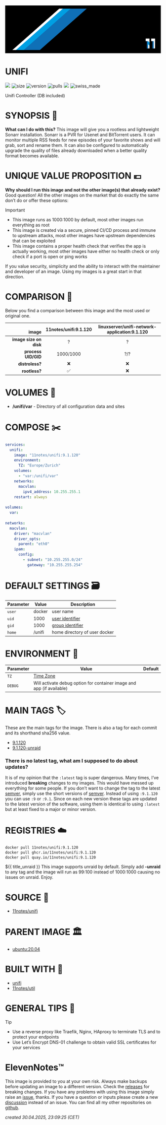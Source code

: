 ![banner](https://github.com/11notes/defaults/blob/main/static/img/banner.png?raw=true)

# UNIFI
[<img src="https://img.shields.io/badge/github-source-blue?logo=github&color=040308">](https://github.com/11notes/docker-UNIFI)![5px](https://github.com/11notes/defaults/blob/main/static/img/transparent5x2px.png?raw=true)![size](https://img.shields.io/docker/image-size/11notes/unifi/9.1.120?color=0eb305)![5px](https://github.com/11notes/defaults/blob/main/static/img/transparent5x2px.png?raw=true)![version](https://img.shields.io/docker/v/11notes/unifi/9.1.120?color=eb7a09)![5px](https://github.com/11notes/defaults/blob/main/static/img/transparent5x2px.png?raw=true)![pulls](https://img.shields.io/docker/pulls/11notes/unifi?color=2b75d6)![5px](https://github.com/11notes/defaults/blob/main/static/img/transparent5x2px.png?raw=true)[<img src="https://img.shields.io/github/issues/11notes/docker-UNIFI?color=7842f5">](https://github.com/11notes/docker-UNIFI/issues)![5px](https://github.com/11notes/defaults/blob/main/static/img/transparent5x2px.png?raw=true)![swiss_made](https://img.shields.io/badge/Swiss_Made-FFFFFF?labelColor=FF0000&logo=data:image/svg%2bxml;base64,PHN2ZyB2ZXJzaW9uPSIxIiB3aWR0aD0iNTEyIiBoZWlnaHQ9IjUxMiIgdmlld0JveD0iMCAwIDMyIDMyIiB4bWxucz0iaHR0cDovL3d3dy53My5vcmcvMjAwMC9zdmciPjxwYXRoIGQ9Im0wIDBoMzJ2MzJoLTMyeiIgZmlsbD0iI2YwMCIvPjxwYXRoIGQ9Im0xMyA2aDZ2N2g3djZoLTd2N2gtNnYtN2gtN3YtNmg3eiIgZmlsbD0iI2ZmZiIvPjwvc3ZnPg==)

Unifi Controller (DB included)

# SYNOPSIS 📖
**What can I do with this?** This image will give you a rootless and lightweight Sonarr installation. Sonarr is a PVR for Usenet and BitTorrent users. It can monitor multiple RSS feeds for new episodes of your favorite shows and will grab, sort and rename them. It can also be configured to automatically upgrade the quality of files already downloaded when a better quality format becomes available.

# UNIQUE VALUE PROPOSITION 💶
**Why should I run this image and not the other image(s) that already exist?** Good question! All the other images on the market that do exactly the same don’t do or offer these options:

> [!IMPORTANT]
>* This image runs as 1000:1000 by default, most other images run everything as root
>* This image is created via a secure, pinned CI/CD process and immune to upstream attacks, most other images have upstream dependencies that can be exploited
>* This image contains a proper health check that verifies the app is actually working, most other images have either no health check or only check if a port is open or ping works

If you value security, simplicity and the ability to interact with the maintainer and developer of an image. Using my images is a great start in that direction.

# COMPARISON 🏁
Below you find a comparison between this image and the most used or original one.

| ![128px](https://github.com/11notes/defaults/blob/main/static/img/transparent128x1px.png?raw=true)**image** | 11notes/unifi:9.1.120 | linuxserver/unifi-network-application:9.1.120 |
| ---: | :---: | :---: |
| **image size on disk** | ? | ? |
| **process UID/GID** | 1000/1000 | ?/? |
| **distroless?** | ❌ | ❌ |
| **rootless?** | ✅ | ❌ |


# VOLUMES 📁
* **/unifi/var** - Directory of all configuration data and sites

# COMPOSE ✂️
```yaml
services:
  unifi:
    image: "11notes/unifi:9.1.120"
    environment:
      TZ: "Europe/Zurich"
    volumes:
      - "var:/unifi/var"
    networks:
      macvlan:
        ipv4_address: 10.255.255.1
    restart: always

volumes:
  var:
  
networks:
  macvlan:
    driver: "macvlan"
    driver_opts:
      parent: "eth0"
    ipam:
      config:
        - subnet: "10.255.255.0/24"
          gateway: "10.255.255.254"
```

# DEFAULT SETTINGS 🗃️
| Parameter | Value | Description |
| --- | --- | --- |
| `user` | docker | user name |
| `uid` | 1000 | [user identifier](https://en.wikipedia.org/wiki/User_identifier) |
| `gid` | 1000 | [group identifier](https://en.wikipedia.org/wiki/Group_identifier) |
| `home` | /unifi | home directory of user docker |

# ENVIRONMENT 📝
| Parameter | Value | Default |
| --- | --- | --- |
| `TZ` | [Time Zone](https://en.wikipedia.org/wiki/List_of_tz_database_time_zones) | |
| `DEBUG` | Will activate debug option for container image and app (if available) | |

# MAIN TAGS 🏷️
These are the main tags for the image. There is also a tag for each commit and its shorthand sha256 value.

* [9.1.120](https://hub.docker.com/r/11notes/unifi/tags?name=9.1.120)
* [9.1.120-unraid](https://hub.docker.com/r/11notes/unifi/tags?name=9.1.120-unraid)

### There is no latest tag, what am I supposed to do about updates?
It is of my opinion that the ```:latest``` tag is super dangerous. Many times, I’ve introduced **breaking** changes to my images. This would have messed up everything for some people. If you don’t want to change the tag to the latest [semver](https://semver.org/), simply use the short versions of [semver](https://semver.org/). Instead of using ```:9.1.120``` you can use ```:9``` or ```:9.1```. Since on each new version these tags are updated to the latest version of the software, using them is identical to using ```:latest``` but at least fixed to a major or minor version.

# REGISTRIES ☁️
```
docker pull 11notes/unifi:9.1.120
docker pull ghcr.io/11notes/unifi:9.1.120
docker pull quay.io/11notes/unifi:9.1.120
```

${{ title_unraid }}
This image supports unraid by default. Simply add **-unraid** to any tag and the image will run as 99:100 instead of 1000:1000 causing no issues on unraid. Enjoy.

# SOURCE 💾
* [11notes/unifi](https://github.com/11notes/docker-UNIFI)

# PARENT IMAGE 🏛️
* [ubuntu:20.04](https://hub.docker.com/_/ubuntu)

# BUILT WITH 🧰
* [unifi](https://community.ui.com/releases/r/network/9.1.120)
* [11notes/util](https://github.com/11notes/docker-util)

# GENERAL TIPS 📌
> [!TIP]
>* Use a reverse proxy like Traefik, Nginx, HAproxy to terminate TLS and to protect your endpoints
>* Use Let’s Encrypt DNS-01 challenge to obtain valid SSL certificates for your services

# ElevenNotes™️
This image is provided to you at your own risk. Always make backups before updating an image to a different version. Check the [releases](https://github.com/11notes/docker-unifi/releases) for breaking changes. If you have any problems with using this image simply raise an [issue](https://github.com/11notes/docker-unifi/issues), thanks. If you have a question or inputs please create a new [discussion](https://github.com/11notes/docker-unifi/discussions) instead of an issue. You can find all my other repositories on [github](https://github.com/11notes?tab=repositories).

*created 30.04.2025, 23:09:25 (CET)*